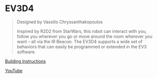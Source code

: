 # EV3D4

> Designed by Vassilis Chryssanthakopoulos
>
> Inspired by R2D2 from StarWars, this robot can interact with you, follow you wherever you go or move around the room wherever you want – all via the IR Beacon. The EV3D4 supports a wide set of behaviors that can easily be programmed or extended in the EV3 software.

[Building Instructions](https://www.lego.com/cdn/cs/set/assets/blt9d825847cfab5c16/EV3D4.pdf)

[YouTube](https://www.youtube.com/watch?v=rtmRZpR0lNA)
